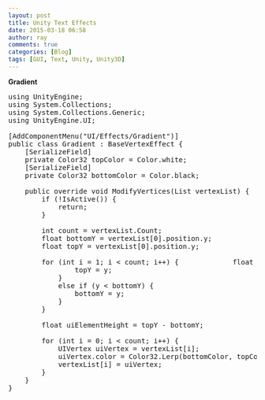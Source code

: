```yaml
---
layout: post
title: Unity Text Effects
date: 2015-03-18 06:58
author: ray
comments: true
categories: [Blog]
tags: [GUI, Text, Unity, Unity3D]
---
```

<strong>Gradient</strong>
<pre>using UnityEngine;
using System.Collections;
using System.Collections.Generic;
using UnityEngine.UI;

[AddComponentMenu("UI/Effects/Gradient")]
public class Gradient : BaseVertexEffect {
    [SerializeField]
    private Color32 topColor = Color.white;
    [SerializeField]
    private Color32 bottomColor = Color.black;

    public override void ModifyVertices(List vertexList) {
        if (!IsActive()) {
            return;
        }

        int count = vertexList.Count;
        float bottomY = vertexList[0].position.y;
        float topY = vertexList[0].position.y;

        for (int i = 1; i &lt; count; i++) {             float y = vertexList[i].position.y;             if (y &gt; topY) {
                topY = y;
            }
            else if (y &lt; bottomY) {
                bottomY = y;
            }
        }

        float uiElementHeight = topY - bottomY;

        for (int i = 0; i &lt; count; i++) {
            UIVertex uiVertex = vertexList[i];
            uiVertex.color = Color32.Lerp(bottomColor, topColor, (uiVertex.position.y - bottomY) / uiElementHeight);
            vertexList[i] = uiVertex;
        }
    }
}</pre>
